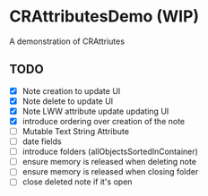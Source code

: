 #  CRAttributesDemo (WIP)
A demonstration of CRAttriutes

## TODO
- [x] Note creation to update UI
- [x] Note delete to update UI
- [x] Note LWW attribute update updating UI
- [x] introduce ordering over creation of the note
- [ ] Mutable Text String Attribute
- [ ] date fields
- [ ] introduce folders (allObjectsSortedInContainer)
- [ ] ensure memory is released when deleting note
- [ ] ensure memory is released when closing folder
- [ ] close deleted note if it's open
